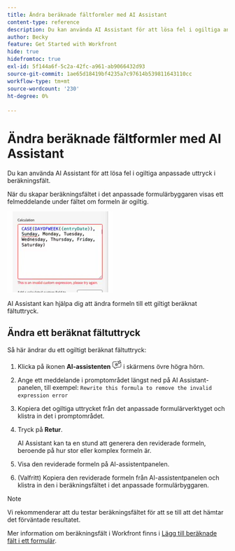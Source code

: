 ```yaml
---
title: Ändra beräknade fältformler med AI Assistant
content-type: reference
description: Du kan använda AI Assistant för att lösa fel i ogiltiga anpassade uttryck i beräkningsfält.
author: Becky
feature: Get Started with Workfront
hide: true
hidefromtoc: true
exl-id: 5f144a6f-5c2a-42fc-a961-ab9066432d93
source-git-commit: 1ae65d18419bf4235a7c97614b539811643110cc
workflow-type: tm+mt
source-wordcount: '230'
ht-degree: 0%

---
```


# Ändra beräknade fältformler med AI Assistant

Du kan använda AI Assistant för att lösa fel i ogiltiga anpassade uttryck i beräkningsfält.

När du skapar beräkningsfältet i det anpassade formulärbyggaren visas ett felmeddelande under fältet om formeln är ogiltig.

![Ogiltigt uttrycksfel](assets/invalid-expression.png)

AI Assistant kan hjälpa dig att ändra formeln till ett giltigt beräknat fältuttryck.

## Ändra ett beräknat fältuttryck

Så här ändrar du ett ogiltigt beräknat fältuttryck:

1. Klicka på ikonen **AI-assistenten** ![AI-assistenten](assets/ai-assistant-icon.png) i skärmens övre högra hörn.
1. Ange ett meddelande i promptområdet längst ned på AI Assistant-panelen, till exempel:
   `Rewrite this formula to remove the invalid expression error`
1. Kopiera det ogiltiga uttrycket från det anpassade formulärverktyget och klistra in det i promptområdet.
1. Tryck på **Retur**.

   AI Assistant kan ta en stund att generera den reviderade formeln, beroende på hur stor eller komplex formeln är.
1. Visa den reviderade formeln på AI-assistentpanelen.
1. (Valfritt) Kopiera den reviderade formeln från AI-assistentpanelen och klistra in den i beräkningsfältet i det anpassade formulärbyggaren.

>[!NOTE]
>
>Vi rekommenderar att du testar beräkningsfältet för att se till att det hämtar det förväntade resultatet.

Mer information om beräkningsfält i Workfront finns i [Lägg till beräknade fält i ett formulär](/help/quicksilver/administration-and-setup/customize-workfront/create-manage-custom-forms/form-designer/design-a-form/add-a-calculated-field.md).
